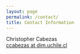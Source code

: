 ```yaml
---
layout: page
permalink: /contact/
title: Contact Information 
---
```


Christopher Cabezas <br>
<a href = "mailto: ccabezas at dim.uchile.cl">ccabezas at dim.uchile.cl</a> <br>
